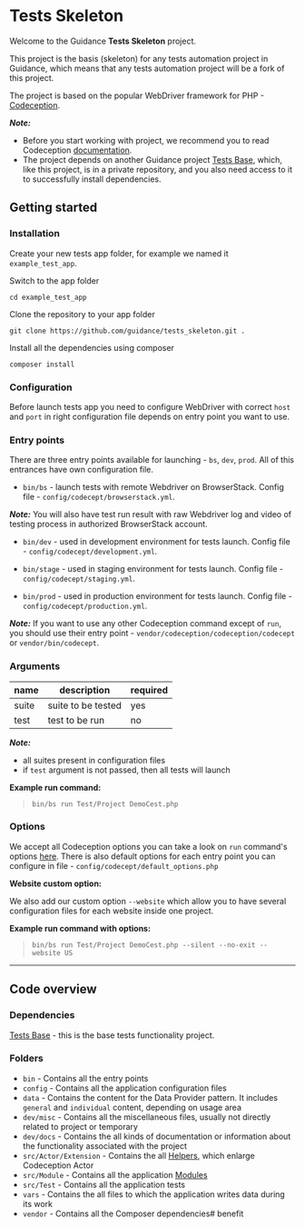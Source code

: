 # Tests Skeleton

Welcome to the Guidance **Tests Skeleton** project. 

This project is the basis (skeleton) for any tests automation project in Guidance, which means
that any tests automation project will be a fork of this project. 

The project is based on the popular WebDriver framework for PHP - [Codeception](https://codeception.com).

***Note:*** 
- Before you start working with project, we recommend you to read Codeception [documentation](https://codeception.com/docs).
- The project depends on another Guidance project [Tests Base](https://github.com/guidance/tests_base), 
which, like this project, is in a private repository, and you also need access to it to successfully install dependencies.

## Getting started

### Installation

Create your new tests app folder, for example we named it `example_test_app`.

Switch to the app folder

    cd example_test_app

Clone the repository to your app folder

    git clone https://github.com/guidance/tests_skeleton.git .

Install all the dependencies using composer

    composer install
    
### Configuration

Before launch tests app you need to configure WebDriver with correct `host` and `port` in right configuration file depends on entry point you want to use.

### Entry points

There are three entry points available for launching - `bs`, `dev`, `prod`.
All of this entrances have own configuration file.

- `bin/bs` - launch tests with remote Webdriver on BrowserStack. Config file - `config/codecept/browserstack.yml`.

***Note:*** You will also have test run result with raw Webdriver log and video of testing process in authorized BrowserStack account.

- `bin/dev` - used in development environment for tests launch. Config file - `config/codecept/development.yml`.

- `bin/stage` - used in staging environment for tests launch. Config file - `config/codecept/staging.yml`.

- `bin/prod` - used in production environment for tests launch. Config file - `config/codecept/production.yml`.

***Note:*** If you want to use any other Codeception command except of `run`, you should use their entry point - `vendor/codeception/codeception/codecept` or `vendor/bin/codecept`.

### Arguments

|    name   |    description    |  required |
|-----------|-------------------|-----------|
| suite     | suite to be tested|    yes    | 
| test      | test to be run 	|    no     |  

***Note:*** 
- all suites present in configuration files
- if `test` argument is not passed, then all tests will launch

**Example run command:**

>`bin/bs run Test/Project DemoCest.php`

### Options

We accept all Codeception options you can take a look on `run` command's options [here](https://codeception.com/docs/reference/Commands).
There is also default options for each entry point you can configure in file - `config/codecept/default_options.php`

**Website custom option:**

We also add our custom option `--website` which allow you to have several configuration files for each website inside one project.

**Example run command with options:**

>`bin/bs run Test/Project DemoCest.php --silent --no-exit --website US`
___

## Code overview

### Dependencies

[Tests Base](https://github.com/guidance/tests_base) - this is the base tests functionality project.

### Folders

- `bin` - Contains all the entry points
- `config` - Contains all the application configuration files
- `data` - Contains the content for the Data Provider pattern. It includes `general` and `individual` content, depending on usage area
- `dev/misc` - Contains all the miscellaneous files, usually not directly related to project or temporary
- `dev/docs` - Contains the all kinds of documentation or information about the functionality associated with the project
- `src/Actor/Extension` - Contains the all [Helpers](https://codeception.com/docs/06-ModulesAndHelpers), which enlarge Codeception Actor
- `src/Module` - Contains all the application [Modules](https://github.com/guidance/tests_base/#module)
- `src/Test` - Contains all the application tests
- `vars` - Contains the all files to which the application writes data during its work
- `vendor` - Contains all the Composer dependencies# benefit
